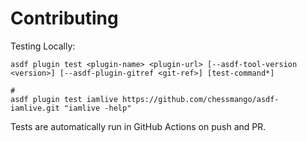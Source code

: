 # Contributing

Testing Locally:

```shell
asdf plugin test <plugin-name> <plugin-url> [--asdf-tool-version <version>] [--asdf-plugin-gitref <git-ref>] [test-command*]

#
asdf plugin test iamlive https://github.com/chessmango/asdf-iamlive.git "iamlive -help"
```

Tests are automatically run in GitHub Actions on push and PR.

